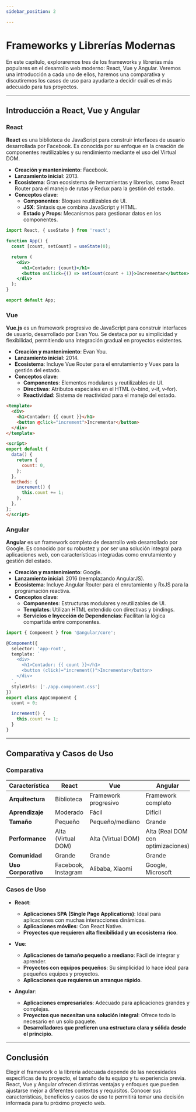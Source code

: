 ```yaml
---
sidebar_position: 2

---
```

# Frameworks y Librerías Modernas

En este capítulo, exploraremos tres de los frameworks y librerías más populares en el desarrollo web moderno: React, Vue y Angular. Veremos una introducción a cada uno de ellos, haremos una comparativa y discutiremos los casos de uso para ayudarte a decidir cuál es el más adecuado para tus proyectos.

---

## Introducción a React, Vue y Angular

### React

**React** es una biblioteca de JavaScript para construir interfaces de usuario desarrollada por Facebook. Es conocida por su enfoque en la creación de componentes reutilizables y su rendimiento mediante el uso del Virtual DOM.

- **Creación y mantenimiento**: Facebook.
- **Lanzamiento inicial**: 2013.
- **Ecosistema**: Gran ecosistema de herramientas y librerías, como React Router para el manejo de rutas y Redux para la gestión del estado.
- **Conceptos clave**:
  - **Componentes**: Bloques reutilizables de UI.
  - **JSX**: Sintaxis que combina JavaScript y HTML.
  - **Estado y Props**: Mecanismos para gestionar datos en los componentes.

```jsx
import React, { useState } from 'react';

function App() {
  const [count, setCount] = useState(0);

  return (
    <div>
      <h1>Contador: {count}</h1>
      <button onClick={() => setCount(count + 1)}>Incrementar</button>
    </div>
  );
}

export default App;
```

### Vue

**Vue.js** es un framework progresivo de JavaScript para construir interfaces de usuario, desarrollado por Evan You. Se destaca por su simplicidad y flexibilidad, permitiendo una integración gradual en proyectos existentes.

- **Creación y mantenimiento**: Evan You.
- **Lanzamiento inicial**: 2014.
- **Ecosistema**: Incluye Vue Router para el enrutamiento y Vuex para la gestión del estado.
- **Conceptos clave**:
  - **Componentes**: Elementos modulares y reutilizables de UI.
  - **Directivas**: Atributos especiales en el HTML (v-bind, v-if, v-for).
  - **Reactividad**: Sistema de reactividad para el manejo del estado.

```html
<template>
  <div>
    <h1>Contador: {{ count }}</h1>
    <button @click="increment">Incrementar</button>
  </div>
</template>

<script>
export default {
  data() {
    return {
      count: 0,
    };
  },
  methods: {
    increment() {
      this.count += 1;
    },
  },
};
</script>
```

### Angular

**Angular** es un framework completo de desarrollo web desarrollado por Google. Es conocido por su robustez y por ser una solución integral para aplicaciones web, con características integradas como enrutamiento y gestión del estado.

- **Creación y mantenimiento**: Google.
- **Lanzamiento inicial**: 2016 (reemplazando AngularJS).
- **Ecosistema**: Incluye Angular Router para el enrutamiento y RxJS para la programación reactiva.
- **Conceptos clave**:
  - **Componentes**: Estructuras modulares y reutilizables de UI.
  - **Templates**: Utilizan HTML extendido con directivas y bindings.
  - **Servicios e Inyección de Dependencias**: Facilitan la lógica compartida entre componentes.

```typescript
import { Component } from '@angular/core';

@Component({
  selector: 'app-root',
  template: `
    <div>
      <h1>Contador: {{ count }}</h1>
      <button (click)="increment()">Incrementar</button>
    </div>
  `,
  styleUrls: ['./app.component.css']
})
export class AppComponent {
  count = 0;

  increment() {
    this.count += 1;
  }
}
```

---

## Comparativa y Casos de Uso

### Comparativa

| Característica      | React                           | Vue                             | Angular                         |
|---------------------|---------------------------------|---------------------------------|---------------------------------|
| **Arquitectura**    | Biblioteca                      | Framework progresivo            | Framework completo              |
| **Aprendizaje**     | Moderado                        | Fácil                           | Difícil                         |
| **Tamaño**          | Pequeño                         | Pequeño/mediano                 | Grande                          |
| **Performance**     | Alta (Virtual DOM)              | Alta (Virtual DOM)              | Alta (Real DOM con optimizaciones) |
| **Comunidad**       | Grande                          | Grande                          | Grande                          |
| **Uso Corporativo** | Facebook, Instagram             | Alibaba, Xiaomi                 | Google, Microsoft               |

### Casos de Uso

- **React**:
  - **Aplicaciones SPA (Single Page Applications)**: Ideal para aplicaciones con muchas interacciones dinámicas.
  - **Aplicaciones móviles**: Con React Native.
  - **Proyectos que requieren alta flexibilidad y un ecosistema rico**.

- **Vue**:
  - **Aplicaciones de tamaño pequeño a mediano**: Fácil de integrar y aprender.
  - **Proyectos con equipos pequeños**: Su simplicidad lo hace ideal para pequeños equipos y proyectos.
  - **Aplicaciones que requieren un arranque rápido**.

- **Angular**:
  - **Aplicaciones empresariales**: Adecuado para aplicaciones grandes y complejas.
  - **Proyectos que necesitan una solución integral**: Ofrece todo lo necesario en un solo paquete.
  - **Desarrolladores que prefieren una estructura clara y sólida desde el principio**.

---

## Conclusión

Elegir el framework o la librería adecuada depende de las necesidades específicas de tu proyecto, el tamaño de tu equipo y tu experiencia previa. React, Vue y Angular ofrecen distintas ventajas y enfoques que pueden ajustarse mejor a diferentes contextos y requisitos. Conocer sus características, beneficios y casos de uso te permitirá tomar una decisión informada para tu próximo proyecto web.